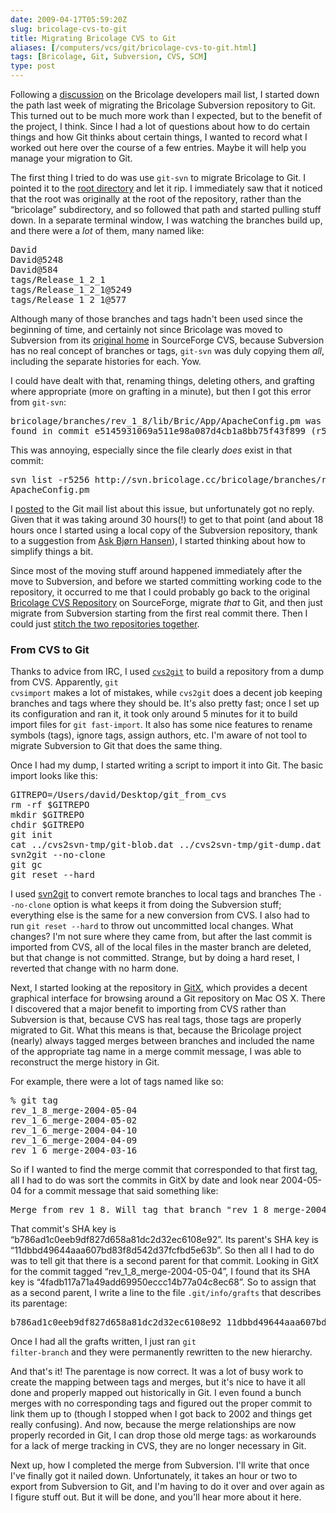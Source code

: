 ```yaml
--- 
date: 2009-04-17T05:59:20Z
slug: bricolage-cvs-to-git
title: Migrating Bricolage CVS to Git
aliases: [/computers/vcs/git/bricolage-cvs-to-git.html]
tags: [Bricolage, Git, Subversion, CVS, SCM]
type: post
---
```


<p>Following a <a href="http://marc.info/?t=123886317200001" title="Bricolage Developer List Archive: “GitHub?”">discussion</a> on the Bricolage developers
mail list, I started down the path last week of migrating the Bricolage
Subversion repository to Git. This turned out to be much more work than I
expected, but to the benefit of the project, I think. Since I had a lot of
questions about how to do certain things and how Git thinks about certain
things, I wanted to record what I worked out here over the course of a few
entries. Maybe it will help you manage your migration to Git.</p>

<p>The first thing I tried to do was use <code>git-svn</code> to migrate
Bricolage to Git. I pointed it to the
<a href="http://svn.bricolage.cc/bricolage/">root directory</a> and let it
rip. I immediately saw that it noticed that the root was originally at the
root of the repository, rather than the “bricolage” subdirectory, and so
followed that path and started pulling stuff down. In a separate terminal
window, I was watching the branches build up, and there were a <em>lot</em> of
them, many named like:</p>

<pre>
David
David@5248
David@584
tags/Release_1_2_1
tags/Release_1_2_1@5249
tags/Release_1_2_1@577
</pre>

<p>Although many of those branches and tags hadn't been used since the
beginning of time, and certainly not since Bricolage was moved to Subversion
from its
<a href="http://bricolage.cvs.sourceforge.net/viewvc/bricolage/bricolage/" title="Bricolage SourceForge CVS Browser">original home</a> in SourceForge
CVS, because Subversion has no real concept of branches or
tags, <code>git-svn</code> was duly copying them <em>all</em>, including the
separate histories for each. Yow.</p>

<p>I could have dealt with that, renaming things, deleting others, and
grafting where appropriate (more on grafting in a minute), but then I got this
error from <code>git-svn</code>:</p>

<pre>
bricolage/branches/rev_1_8/lib/Bric/App/ApacheConfig.pm was not
found in commit e5145931069a511e98a087d4cb1a8bb75f43f899 (r5256)
</pre>

<p>This was annoying, especially since the file clearly <em>does</em> exist in
that commit:</p>

<pre>
svn list -r5256 http://svn.bricolage.cc/bricolage/branches/rev_1_8/lib/Bric/App/ApacheConfig.pm
ApacheConfig.pm
</pre>

<p>I <a href="http://marc.info/?l=git&amp;m=123964663024277" title="Git Mail List: “Again with git-svn: File was not found in commit”">posted</a>
to the Git mail list about this issue, but unfortunately got no reply. Given
that it was taking around 30 hours(!) to get to that point (and about 18 hours
once I started using a local copy of the Subversion repository, thank to a
suggestion from <a href="http://www.askask.com/">Ask Bjørn Hansen</a>), I
started thinking about how to simplify things a bit.</p>

<p>Since most of the moving stuff around happened immediately after the move
to Subversion, and before we started committing working code to the
repository, it occurred to me that I could probably go back to the original
<a href="http://bricolage.cvs.sourceforge.net/viewvc/bricolage/bricolage/" title="Bricolage SourceForge CVS Browser">Bricolage CVS Repository</a> on
SourceForge, migrate <em>that</em> to Git, and then just migrate from
Subversion starting from the first real commit there. Then I could just
<a href="http://www.ouaza.com/wp/2007/07/24/assembling-bits-of-history-with-git/" title="Buxy rêve tout haut: “Assembling bits of history with git”">stitch the
two repositories together</a>.</p>

<h3>From CVS to Git</h3>

<p>Thanks to advice from IRC, I used
<a href="http://cvs2svn.tigris.org/cvs2git.html"><code>cvs2git</code></a> to
build a repository from a dump from CVS. Apparently, <code>git
cvsimport</code> makes a lot of mistakes, while <code>cvs2git</code> does a
decent job keeping branches and tags where they should be. It's also pretty
fast; once I set up its configuration and ran it, it took only around 5
minutes for it to build import files for <code>git fast-import</code>. It also
has some nice features to rename symbols (tags), ignore tags, assign authors,
etc. I'm aware of not tool to migrate Subversion to Git that does the same
thing.</p>

<p>Once I had my dump, I started writing a script to import it into Git. The
basic import looks like this:</p>

<pre>
GITREPO=/Users/david/Desktop/git_from_cvs
rm -rf $GITREPO
mkdir $GITREPO
chdir $GITREPO
git init
cat ../cvs2svn-tmp/git-blob.dat ../cvs2svn-tmp/git-dump.dat | git fast-import
svn2git &#x002d;&#x002d;no-clone
git gc
git reset &#x002d;&#x002d;hard
</pre>

<p>I used <a href="http://github.com/schwern/svn2git/tree/" title="svn2git on GitHub">svn2git</a> to convert remote branches to local
tags and branches The <code>&#x002d;&#x002d;no-clone</code> option is what keeps it from
doing the Subversion stuff; everything else is the same for a new conversion
from CVS. I also had to run <code>git reset &#x002d;&#x002d;hard</code> to throw out
uncommitted local changes. What changes? I'm not sure where they came from,
but after the last commit is imported from CVS, all of the local files in the
master branch are deleted, but that change is not committed. Strange, but by
doing a hard reset, I reverted that change with no harm done.</p>

<p>Next, I started looking at the repository in
<a href="http://gitx.frim.nl/">GitX</a>, which provides a decent graphical
interface for browsing around a Git repository on Mac OS X. There I discovered
that a major benefit to importing from CVS rather than Subversion is that,
because CVS has real tags, those tags are properly migrated to Git. What this
means is that, because the Bricolage project (nearly) always tagged merges
between branches and included the name of the appropriate tag name in a merge
commit message, I was able to reconstruct the merge history in Git.</p>

<p>For example, there were a lot of tags named like so:</p>

<pre>
% git tag
rev_1_8_merge-2004-05-04
rev_1_6_merge-2004-05-02
rev_1_6_merge-2004-04-10
rev_1_6_merge-2004-04-09
rev_1_6_merge-2004-03-16
</pre>

<p>So if I wanted to find the merge commit that corresponded to that first
tag, all I had to do was sort the commits in GitX by date and look near
2004-05-04 for a commit message that said something like:</p>

<pre>
Merge from rev_1_8. Will tag that branch &quot;rev_1_8_merge-2004-05-04&quot;.
</pre>

<p>That commit's SHA key is “b786ad1c0eeb9df827d658a81dc2d32ec6108e92”. Its
parent's SHA key is “11dbbd49644aaa607bd83f8d542d37fcfbd5e63b”. So then all I
had to do was to tell git that there is a second parent for that commit.
Looking in GitX for the commit tagged “rev_1_8_merge-2004-05-04”, I found that
its SHA key is “4fadb117a71a49add69950eccc14b77a04c8ec68”. So to assign that
as a second parent, I write a line to the file <code>.git/info/grafts</code>
that describes its parentage:</p>

<pre>
b786ad1c0eeb9df827d658a81dc2d32ec6108e92 11dbbd49644aaa607bd83f8d542d37fcfbd5e63b 4fadb117a71a49add69950eccc14b77a04c8ec68
</pre>

<p>Once I had all the grafts written, I just ran <code>git
filter-branch</code> and they were permanently rewritten to the new
hierarchy.</p>

<p>And that's it! The parentage is now correct. It was a lot of busy work to
create the mapping between tags and merges, but it's nice to have it all done
and properly mapped out historically in Git. I even found a bunch merges with
no corresponding tags and figured out the proper commit to link them up to
(though I stopped when I got back to 2002 and things get really confusing).
And now, because the merge relationships are now properly recorded in Git, I
can drop those old merge tags: as workarounds for a lack of merge tracking in
CVS, they are no longer necessary in Git.</p>

<p>Next up, how I completed the merge from Subversion. I'll write that once
I've finally got it nailed down. Unfortunately, it takes an hour or two to
export from Subversion to Git, and I'm having to do it over and over again as
I figure stuff out. But it will be done, and you'll hear more about it
here.</p>
